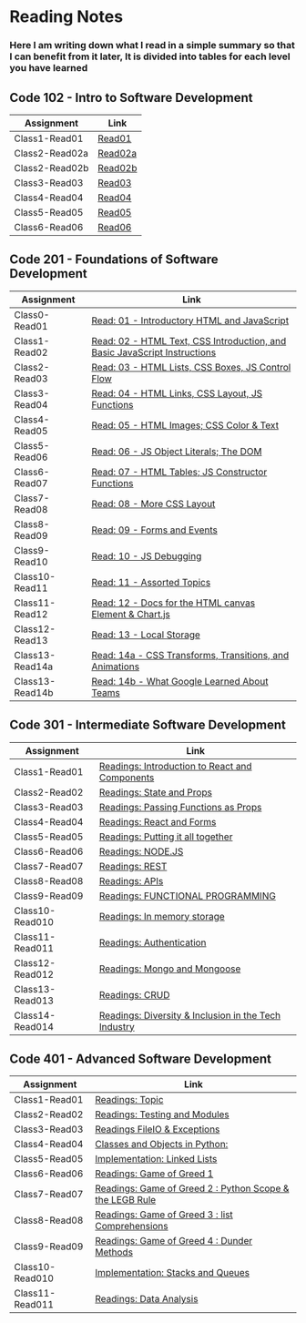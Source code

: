 <!-- # Introduce Myself

### My name is **Yousef Abu Jalboush**

Nationality | Gender | Age
------------ | ------------- | -------------
Jordanian | Male | 23

### I’ve graduated from **WISE** university, faculty of **Information Technology**, **Software Engineering** department, year 2021 with grade _**Excellent**_

### I have good knowledge at full stack developer. ( Html , Css , Js , Jquery , php , MySql )

#### My email : yousef.y.jalboush@gmail.com

#### My phone number : 00962790944123

#### My Link in GitHub : [Here](https://github.com/YousefAbuJalboush) -->

<!-- ![My img](https://user-images.githubusercontent.com/81154478/112147232-20438680-8be5-11eb-818d-7f2c4437b04e.jpg) -->

# Reading Notes

### Here I am writing down what I read in a simple summary so that I can benefit from it later, It is divided into tables for each level you have learned

## Code 102 - Intro to Software Development

| Assignment            | Link                                  |
| ------------          | -------------                         |
|Class1-Read01|[Read01](Code-102/Read01)|
|Class2-Read02a|[Read02a](Code-102/Read02a)|
|Class2-Read02b|[Read02b](Code-102/Read02b)|
|Class3-Read03|[Read03](Code-102/Read03)|
|Class4-Read04|[Read04](Code-102/Read04)|
|Class5-Read05|[Read05](Code-102/Read05)|
|Class6-Read06|[Read06](Code-102/Read06)|

## Code 201 - Foundations of Software Development

| Assignment            | Link                                                                                                      |
| ------------          | -------------                                                                                             |
|Class0-Read01|[Read: 01 - Introductory HTML and JavaScript](Code-201/Read01)|
|Class1-Read02|[Read: 02 - HTML Text, CSS Introduction, and Basic JavaScript Instructions](Code-201/Read02)|
|Class2-Read03|[Read: 03 - HTML Lists, CSS Boxes, JS Control Flow](Code-201/Read03)|
|Class3-Read04|[Read: 04 - HTML Links, CSS Layout, JS Functions](Code-201/Read04 )|
|Class4-Read05|[Read: 05 - HTML Images; CSS Color & Text](Code-201/Read05 )|
|Class5-Read06|[Read: 06 - JS Object Literals; The DOM](Code-201/Read06 )|
|Class6-Read07|[Read: 07 - HTML Tables; JS Constructor Functions](Code-201/Read07 )|
|Class7-Read08|[Read: 08 - More CSS Layout](Code-201/Read08 )|
|Class8-Read09|[Read: 09 - Forms and Events](Code-201/Read09 )|
|Class9-Read10|[Read: 10 - JS Debugging](Code-201/Read10 )|
|Class10-Read11|[Read: 11 - Assorted Topics](Code-201/Read11 )|
|Class11-Read12|[Read: 12 - Docs for the HTML canvas Element & Chart.js](Code-201/Read12)|
|Class12-Read13|[Read: 13 - Local Storage](Code-201/Read13)|
|Class13-Read14a|[Read: 14a - CSS Transforms, Transitions, and Animations](Code-201/Read14a)|
|Class13-Read14b|[Read: 14b - What Google Learned About Teams](Code-201/Read14b)|

## Code 301 - Intermediate Software Development

| Assignment            | Link                                  |
| ------------          | -------------                         |
|Class1-Read01|[Readings: Introduction to React and Components](Code-301/Read01)|
|Class2-Read02|[Readings: State and Props](Code-301/Read02)|
|Class3-Read03|[Readings: Passing Functions as Props](Code-301/Read03)|
|Class4-Read04|[Readings: React and Forms](Code-301/Read04)|
|Class5-Read05|[Readings: Putting it all together](Code-301/Read05)|
|Class6-Read06|[Readings: NODE.JS](Code-301/Read06)|
|Class7-Read07|[Readings: REST](Code-301/Read07)|
|Class8-Read08|[Readings: APIs](Code-301/Read08)|
|Class9-Read09|[Readings: FUNCTIONAL PROGRAMMING](Code-301/Read09)|
|Class10-Read010|[Readings: In memory storage](Code-301/Read010)|
|Class11-Read011|[Readings: Authentication](Code-301/Read011)|
|Class12-Read012|[Readings: Mongo and Mongoose](Code-301/Read012)|
|Class13-Read013|[Readings: CRUD](Code-301/Read013)|
|Class14-Read014|[Readings: Diversity & Inclusion in the Tech Industry](Code-301/Read014)|

## Code 401 - Advanced Software Development

| Assignment            | Link                                  |
| ------------          | -------------                         |
|Class1-Read01|[Readings: Topic](Code-401/Read01)|
|Class2-Read02|[Readings: Testing and Modules](Code-401/Read02)|
|Class3-Read03|[Readings FileIO & Exceptions](Code-401/Read03)|
|Class4-Read04|[Classes and Objects in Python:](Code-401/Read04)|
|Class5-Read05|[Implementation: Linked Lists](Code-401/Read05)|
|Class6-Read06|[Readings: Game of Greed 1](Code-401/Read06)|
|Class7-Read07|[Readings: Game of Greed 2 : Python Scope & the LEGB Rule](Code-401/Read07)|
|Class8-Read08|[Readings: Game of Greed 3 : list Comprehensions](Code-401/Read08)|
|Class9-Read09|[Readings: Game of Greed 4 : Dunder Methods](Code-401/Read09)|
|Class10-Read010|[Implementation: Stacks and Queues](Code-401/Read10)|
|Class11-Read011|[Readings: Data Analysis](Code-401/Read11)|
